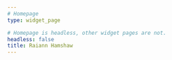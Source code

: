 ```yaml
---
# Homepage
type: widget_page

# Homepage is headless, other widget pages are not.
headless: false
title: Raiann Hamshaw
---
```


